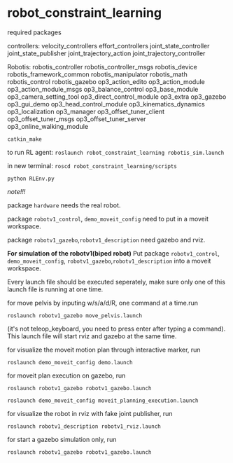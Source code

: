 # robot_constraint_learning

required packages

controllers:
velocity_controllers
effort_controllers
joint_state_controller
joint_state_publisher
joint_trajectory_action
joint_trajectory_controller

Robotis:
robotis_controller 
robotis_controller_msgs 
robotis_device 
robotis_framework_common 
robotis_manipulator 
robotis_math
robotis_control 
robotis_gazebo 
op3_action_edito
op3_action_module
op3_action_module_msgs
op3_balance_control
op3_base_module
op3_camera_setting_tool
op3_direct_control_module
op3_extra
op3_gazebo
op3_gui_demo
op3_head_control_module
op3_kinematics_dynamics
op3_localization
op3_manager
op3_offset_tuner_client
op3_offset_tuner_msgs
op3_offset_tuner_server
op3_online_walking_module

```catkin_make```

to run RL agent:
```roslaunch robot_constraint_learning robotis_sim.launch```

in new terminal:
```roscd robot_constraint_learning/scripts```

```python RLEnv.py```

*note!!!*

package `hardware` needs the real robot. 

package `robotv1_control`, `demo_moveit_config` need to put in a moveit workspace.

package `robotv1_gazebo`,`robotv1_description` need gazebo and rviz.

**For simulation of the robotv1(biped robot)**
Put package `robotv1_control`, `demo_moveit_config`, `robotv1_gazebo`,`robotv1_description` into a moveit workspace. 

Every launch file should be executed seperately, make sure only one of this launch file is running at one time.

for move pelvis by inputing w/s/a/d/R, one command at a time.run

```roslaunch robotv1_gazebo move_pelvis.launch```

(it's not teleop_keyboard, you need to press enter after typing a command). This launch file will start rviz and gazebo at the same time. 

for visualize the moveit motion plan through interactive marker, run

```roslaunch demo_moveit_config demo.launch```

for moveit plan execution on gazebo, run 

```roslaunch robotv1_gazebo robotv1_gazebo.launch```

```roslaunch demo_moveit_config moveit_planning_execution.launch ```

for visualize the robot in rviz with fake joint publisher, run 

```roslaunch robotv1_description robotv1_rviz.launch```

for start a gazebo simulation only, run 

```roslaunch robotv1_gazebo robotv1_gazebo.launch```


